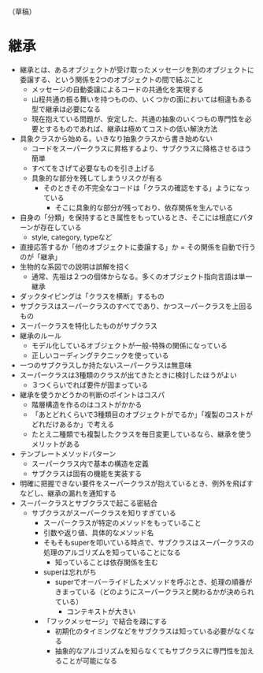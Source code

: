 （草稿）

# 継承
- 継承とは、あるオブジェクトが受け取ったメッセージを別のオブジェクトに委譲する、という関係を2つのオブジェクトの間で結ぶこと
    - メッセージの自動委譲によるコードの共通化を実現する
    - 山程共通の振る舞いを持つものの、いくつかの面においては相違もある型で継承は必要になる
    - 現在抱えている問題が、安定した、共通の抽象のいくつもの専門性を必要とするものであれば、継承は極めてコストの低い解決方法
- 具象クラスから始める。いきなり抽象クラスから書き始めない
    - コードをスーパークラスに昇格するより、サブクラスに降格させるほう簡単
    - すべてをさげて必要なものを引き上げる
    - 具象的な部分を残してしまうリスクが有る
        - そのときその不完全なコードは「クラスの確認をする」ようになっている
            - そこに具象的な部分が残っており、依存関係を生んでいる
- 自身の「分類」を保持するとき属性をもっているとき、そこには根底にパターンが存在している
    - style, category, typeなど
- 直接応答するか「他のオブジェクトに委譲する」か = その関係を自動で行うのが「継承」
- 生物的な系図での説明は誤解を招く
    - 通常、先祖は２つの個体からなる。多くのオブジェクト指向言語は単一継承
- ダックタイピングは「クラスを横断」するもの
- サブクラスはスーパークラスのすべてであり、かつスーパークラスを上回るもの
- スーパークラスを特化したものがサブクラス
- 継承のルール
    - モデル化しているオブジェクトが一般-特殊の関係になっている
    - 正しいコーディングテクニックを使っている
- 一つのサブクラスしか持たないスーパークラスは無意味
- スーパークラスは3種類のクラスが出てきたときに検討したほうがよい
    - ３つくらいでれば要件が固まっている
- 継承を使うかどうかの判断のポイントはコスパ
    - 階層構造を作るのはコストがかかる
    - 「あとどれくらいで3種類目のオブジェクトがでるか」「複製のコストがどれだけあるか」で考える
    - たとえ二種類でも複製したクラスを毎日変更しているなら、継承を使うメリットがある
-  テンプレートメソッドパターン
    - スーパークラス内で基本の構造を定義
    - サブクラスは固有の機能を実装する
- 明確に把握できない要件をスーパークラスが抱えているとき、例外を飛ばすなどし、継承の漏れを通知する
- スーパークラスとサブクラスで起こる密結合
    - サブクラスがスーパークラスを知りすぎている
        - スーパークラスが特定のメソッドをもっていること
        - 引数や返り値、具体的なメソッド名
        - そもそもsuperを叩いている時点で、サブクラスはスーパークラスの処理のアルゴリズムを知っていることになる
            - 知っていることは依存関係を生む
        - superは忘れがち
            - superでオーバーライドしたメソッドを呼ぶとき、処理の順番がきまっている（どのようにスーパークラスと関わるかが決められている）
                - コンテキストが大きい
        - 「フックメッセージ」で結合を疎にする
            - 初期化のタイミングなどをサブクラスは知っている必要がなくなる
            - 抽象的なアルゴリズムを知らなくてもサブクラスに専門性を加えることが可能になる

